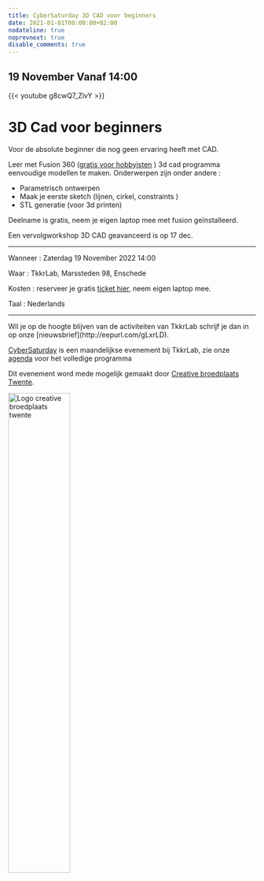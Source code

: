 ```yaml
---
title: CyberSaturday 3D CAD voor beginners
date: 2021-01-01T00:00:00+02:00
nodateline: true
noprevnext: true
disable_comments: true
---
```


## 19 November Vanaf 14:00 ##

{{< youtube g8cwQ7_ZivY >}}

# 3D Cad voor beginners

Voor de absolute beginner die nog geen ervaring heeft met CAD.

Leer met Fusion 360 ([gratis voor hobbyisten](https://www.autodesk.com/products/fusion-360/personal) ) 3d cad programma eenvoudige modellen te maken. Onderwerpen zijn onder andere :

 * Parametrisch ontwerpen
 * Maak je eerste sketch (lijnen, cirkel, constraints )
 * STL generatie (voor 3d printen)

 Deelname is gratis, neem je eigen laptop mee met fusion geïnstalleerd. 

 Een vervolgworkshop 3D CAD geavanceerd is op 17 dec.

<hr>
Wanneer : Zaterdag 19 November 2022 14:00

Waar : TkkrLab, Marssteden 98, Enschede

Kosten : reserveer je gratis [ticket hier](https://tickets.tkkrlab.space/TkkrLab/ettj3/), neem eigen laptop mee.

Taal : Nederlands

<hr>
Wil je op de hoogte blijven van de activiteiten van TkkrLab schrijf je dan in op onze [nieuwsbrief](http://eepurl.com/gLxrLD).


[CyberSaturday](/cybersaturdays/cybersaturday/) is een maandelijkse evenement bij TkkrLab, zie onze [agenda](/agenda/) voor het volledige programma

Dit evenement word mede mogelijk gemaakt door [Creative broedplaats Twente](http://www.creatievebroedplaatsentwente.nl/).

<img width=50% src="/images/Logo-Creatieve-Broedplaatsen-Twente.jpg"  alt="Logo creative broedplaats twente">